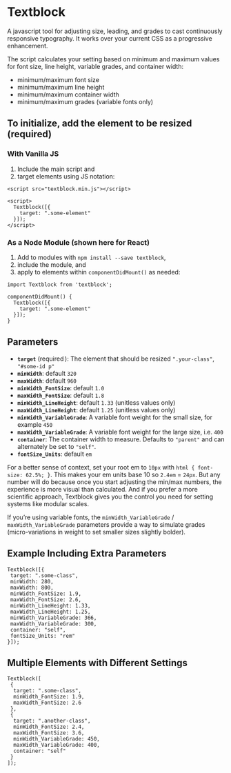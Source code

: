 # Textblock

A javascript tool for adjusting size, leading, and grades to cast continuously responsive typography. It works over your current CSS as a progressive enhancement.

The script calculates your setting based on minimum and maximum values for font size, line height, variable grades, and container width:

- minimum/maximum font size
- minimum/maximum line height
- minimum/maximum container width
- minimum/maximum grades (variable fonts only)

## To initialize, add the element to be resized (required)

### With Vanilla JS

1. Include the main script and
2. target elements using JS notation:

```
<script src="textblock.min.js"></script>

<script>
  Textblock([{
    target: ".some-element"
  }]);
</script>
```
### As a Node Module (shown here for React)

1. Add to modules with `npm install --save textblock`,
2. include the module, and
3. apply to elements within `componentDidMount()` as needed:

```
import Textblock from 'textblock';

componentDidMount() {
  Textblock([{
    target: ".some-element"
  }]);
}
```

## Parameters

- **`target`** (required  ): The element that should be resized `".your‑class"`, `"#some-id p"`
- **`minWidth`**: default `320`
- **`maxWidth`**: default `960`
- **`minWidth_FontSize`**: default `1.0`
- **`maxWidth_FontSize`**: default `1.8`
- **`minWidth_LineHeight`**: default `1.33` (unitless values only)
- **`maxWidth_LineHeight`**: default `1.25` (unitless values only)
- **`minWidth_VariableGrade`**: A variable font weight for the small size, for example `450`
- **`maxWidth_VariableGrade`**: A variable font weight for the large size, i.e. `400`
- **`container`**: The container width to measure. Defaults to `"parent"` and can alternately be set to `"self"`.
- **`fontSize_Units`**: default `em`

For a better sense of context, set your root em to `10px` with `html { font-size: 62.5%; }`. This makes your em units base 10 so `2.4em` = `24px`. But any number will do because once you start adjusting the min/max numbers, the experience is more visual than calculated. And if you prefer a more scientific approach, Textblock gives you the control you need for setting systems like modular scales.

If you’re using variable fonts, the `minWidth_VariableGrade` / `maxWidth_VariableGrade` parameters provide a way to simulate grades (micro-variations in weight to set smaller sizes slightly bolder).

## Example Including Extra Parameters

```
Textblock([{
 target: ".some-class",
 minWidth: 280,
 maxWidth: 800,
 minWidth_FontSize: 1.9,
 maxWidth_FontSize: 2.6,
 minWidth_LineHeight: 1.33,
 maxWidth_LineHeight: 1.25,
 minWidth_VariableGrade: 366,
 maxWidth_VariableGrade: 300,
 container: "self",
 fontSize_Units: "rem"
}]);
```

## Multiple Elements with Different Settings

```
Textblock([
 {
  target: ".some-class",
  minWidth_FontSize: 1.9,
  maxWidth_FontSize: 2.6
 },
 {
  target: ".another-class",
  minWidth_FontSize: 2.4,
  maxWidth_FontSize: 3.6,
  minWidth_VariableGrade: 450,
  maxWidth_VariableGrade: 400,
  container: "self"
 }
]);
```

